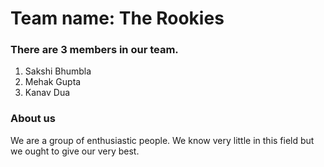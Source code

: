 # Team name: **The Rookies**

### There are **3 members** in our team.
1. Sakshi Bhumbla
2. Mehak Gupta
3. Kanav Dua

### About us
We are a group of enthusiastic people. We know very little in this field but we ought to give our very best.

